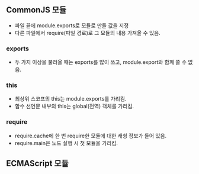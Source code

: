 ## CommonJS 모듈

- 파일 끝에 module.exports로 모듈로 만들 값을 지정
- 다른 파일에서 require(파일 경로)로 그 모듈의 내용 가져올 수 있음.

### exports

- 두 가지 이상을 불러올 때는 exports를 많이 쓰고, module.export와 함께 쓸 수 없음.

### this

- 최상위 스코프의 this는 module.exports를 가리킴.
- 함수 선언문 내부의 this는 global(전역) 객체를 가리킴.

### require

- require.cache에 한 번 require한 모듈에 대한 캐슁 정보가 들어 있음.
- require.main은 노드 실행 시 첫 모듈을 가리킴.

## ECMAScript 모듈
